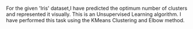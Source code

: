 For the given 'Iris' dataset,I have predicted the optimum number of clusters and represented it visually.
This is an Unsupervised Learning algorithm.
I have performed this task using the KMeans Clustering and Elbow method.
